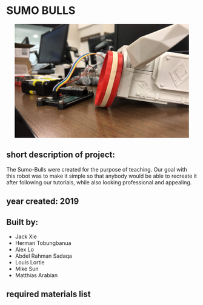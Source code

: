# SUMO BULLS

<p align="center">
  <img width="460" height="300" src="https://github.com/Runtime-Learner/McGill-BattleBots-Club/blob/master/Projects/Sumo-Bulls/Pictures/IMG_7151.jpg">
</p>

## short description of project:
The Sumo-Bulls were created for the purpose of teaching. Our goal with this robot was to make it simple so that anybody would be able to recreate it after following our tutorials, while also looking professional and appealing.

## year created: 2019
## Built by:
* Jack Xie
* Herman Tobungbanua
* Alex Lo
* Abdel Rahman Sadaqa
* Louis Lortie
* Mike Sun
* Matthias Arabian
## required materials list
